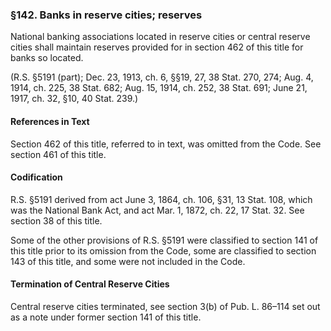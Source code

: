 ### §142. Banks in reserve cities; reserves ###

National banking associations located in reserve cities or central reserve cities shall maintain reserves provided for in section 462 of this title for banks so located.

(R.S. §5191 (part); Dec. 23, 1913, ch. 6, §§19, 27, 38 Stat. 270, 274; Aug. 4, 1914, ch. 225, 38 Stat. 682; Aug. 15, 1914, ch. 252, 38 Stat. 691; June 21, 1917, ch. 32, §10, 40 Stat. 239.)

#### References in Text ####

Section 462 of this title, referred to in text, was omitted from the Code. See section 461 of this title.

#### Codification ####

R.S. §5191 derived from act June 3, 1864, ch. 106, §31, 13 Stat. 108, which was the National Bank Act, and act Mar. 1, 1872, ch. 22, 17 Stat. 32. See section 38 of this title.

Some of the other provisions of R.S. §5191 were classified to section 141 of this title prior to its omission from the Code, some are classified to section 143 of this title, and some were not included in the Code.

#### Termination of Central Reserve Cities ####

Central reserve cities terminated, see section 3(b) of Pub. L. 86–114 set out as a note under former section 141 of this title.